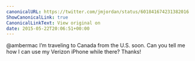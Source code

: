 ```yaml
---
canonicalURL: https://twitter.com/jmjordan/status/601841674231382016
ShowCanonicalLink: true
CanonicalLinkText: View original on
date: 2015-05-22T20:06:51+00:00
---
```

@ambermac I’m traveling to Canada from the U.S. soon. Can you tell me how I can use my Verizon iPhone while there? Thanks!